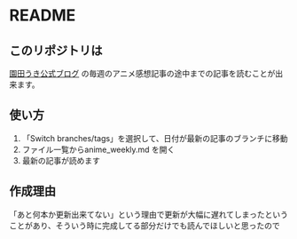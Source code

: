 # README
## このリポジトリは
[園田うき公式ブログ](http://www.ukitouchtypist.org/) の毎週のアニメ感想記事の途中までの記事を読むことが出来ます。
## 使い方
1. 「Switch branches/tags」を選択して、日付が最新の記事のブランチに移動
2. ファイル一覧からanime_weekly.md を開く
3. 最新の記事が読めます
## 作成理由
「あと何本か更新出来てない」という理由で更新が大幅に遅れてしまったということがあり、そういう時に完成してる部分だけでも読んでほしいと思ったので
